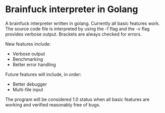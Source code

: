 # Brainfuck interpreter in Golang
A brainfuck interpreter written in golang. Currently all basic features work.
The source code file is interpreted by using the -f flag and the -v flag provides
verbose output. Brackets are always checked for errors.

New features include:
- Verbose output
- Benchmarking
- Better error handling

Future features will include, in order:
- Better debugger
- Multi-file input

The program will be considered 1.0 status when all basic features are working
and verified reasonably free of bugs.
